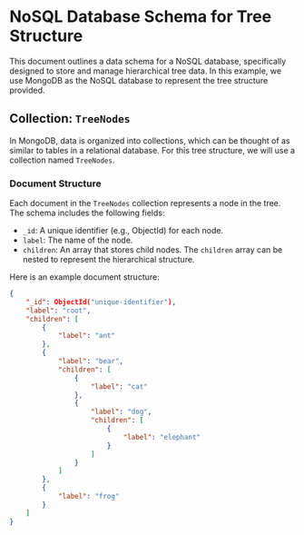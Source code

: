 # NoSQL Database Schema for Tree Structure

This document outlines a data schema for a NoSQL database, specifically designed to store and manage hierarchical tree data. In this example, we use MongoDB as the NoSQL database to represent the tree structure provided.

## Collection: `TreeNodes`

In MongoDB, data is organized into collections, which can be thought of as similar to tables in a relational database. For this tree structure, we will use a collection named `TreeNodes`.

### Document Structure

Each document in the `TreeNodes` collection represents a node in the tree. The schema includes the following fields:

- `_id`: A unique identifier (e.g., ObjectId) for each node.
- `label`: The name of the node.
- `children`: An array that stores child nodes. The `children` array can be nested to represent the hierarchical structure.

Here is an example document structure:

```json
{
    "_id": ObjectId("unique-identifier"),
    "label": "root",
    "children": [
        {
            "label": "ant"
        },
        {
            "label": "bear",
            "children": [
                {
                    "label": "cat"
                },
                {
                    "label": "dog",
                    "children": [
                        {
                            "label": "elephant"
                        }
                    ]
                }
            ]
        },
        {
            "label": "frog"
        }
    ]
}
